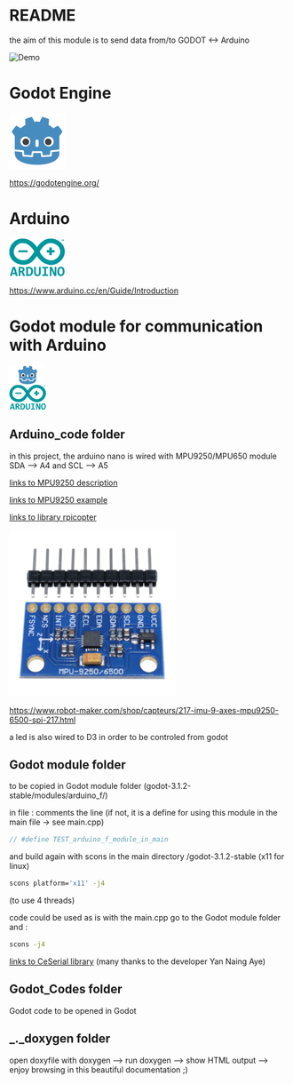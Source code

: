 # README

the aim of this module is to send data from/to GODOT <-> Arduino

![Demo](/_._doxygen/demo.gif)



# Godot Engine

![Godot logo](/_._doxygen/godot_logo_md.png "Godot logo")

https://godotengine.org/

# Arduino

![Arduino logo](/_._doxygen/Arduino_logo_md.png "Arduino logo")

https://www.arduino.cc/en/Guide/Introduction

# Godot module for communication with Arduino 

![Godot Arduino love](/_._doxygen/logo_doxy.png "Godot Arduino love")

## Arduino_code folder
in this project, the arduino nano is wired with MPU9250/MPU650 module SDA --> A4 and SCL --> A5

[links to MPU9250 description](https://invensense.tdk.com/products/motion-tracking/9-axis/mpu-9250/)

[links to MPU9250 example](http://arduinolearning.com/code/arduino-mpu-9250-example.php)

[links to library rpicopter](https://github.com/rpicopter/ArduinoMotionSensorExample)

![MPU9250](/_._doxygen/s-l1600_md.png)

https://www.robot-maker.com/shop/capteurs/217-imu-9-axes-mpu9250-6500-spi-217.html

a led is also wired to D3 in order to be controled from godot

## Godot module folder

to be copied in Godot module folder (godot-3.1.2-stable/modules/arduino_f/)

in file :
comments the line (if not, it is a define for using this module in the main file -> see main.cpp)
~~~~~~.c
// #define TEST_arduino_f_module_in_main
~~~~~~

and build again with scons in the main directory /godot-3.1.2-stable (x11 for linux)
~~~~~~.bash
scons platform='x11' -j4
~~~~~~
(to use 4 threads)

code could be used as is with the main.cpp
go to the Godot module folder and :
~~~~~~.bash
scons -j4
~~~~~~

[links to CeSerial library](https://github.com/yan9a/serial/)
(many thanks to the developer Yan Naing Aye)

## Godot_Codes folder

Godot code to be opened in Godot

## _._doxygen folder 

open doxyfile with doxygen --> run doxygen --> show HTML output 
--> enjoy browsing in this beautiful documentation ;)
